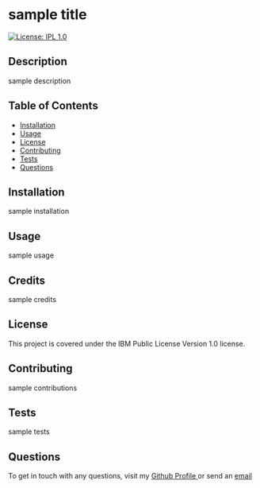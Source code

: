 # sample title

[![License: IPL 1.0](https://img.shields.io/badge/License-IPL_1.0-blue.svg)](https://opensource.org/licenses/IPL-1.0)
    
## Description
sample description
    
## Table of Contents
- [Installation](#Installation)
- [Usage](#Usage)
- [License](#License)
- [Contributing](#Contributing)
- [Tests](#Tests)
- [Questions](#Questions)
    
## Installation
sample installation
    
## Usage
sample usage

## Credits
sample credits
    
## License
This project is covered under the IBM Public License Version 1.0 license.
    
## Contributing
sample contributions
    
## Tests
sample tests
    
## Questions
To get in touch with any questions, visit my <a href="https://github.com/flying-s-ranch"> Github Profile </a> or send an <a href="mailto:sample@gmail.com">email</a>
